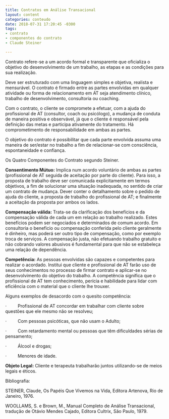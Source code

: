 ```yaml
---
title: Contratos em Análise Transacional
layout: content
categories: conteudo
date: 2018-07-31 17:20:45 -0300
tags:
- contrato
- componentes do contrato
- Claude Steiner

---
```

Contrato refere-se a um acordo formal e transparente que oficializa o objetivo do desenvolvimento de um trabalho, as etapas e as condições para sua realização. 

Deve ser estruturado com uma linguagem simples e objetiva, realista e mensurável. O contrato é firmado entre as partes envolvidas em qualquer atividade ou forma de relacionamento em AT seja atendimento clínico, trabalho de desenvolvimento, consultoria ou coaching. 

Com o contrato, o cliente se compromete a efetuar, com a ajuda do profissional de AT (consultor, coach ou psicólogo), a mudança de conduta de maneira positiva e observável, já que o cliente é responsável pela definição das metas e participa ativamente do tratamento. Há comprometimento de responsabilidade em ambas as partes. 

O objetivo do contrato é possibilitar que cada parte envolvida assuma uma maneira de ser/estar no trabalho a fim de relacionar-se com consciência, espontaneidade e confiança.

Os Quatro Componentes do Contrato segundo Steiner. 

**Consentimento Mútuo:** Implica num acordo voluntário de ambas as partes (profissional de AT seguida de aceitação por parte do cliente). Para isso, a proposta de trabalho deve ser comunicada explicitamente em termos objetivos, a fim de solucionar uma situação inadequada, no sentido de criar um contrato de mudança. Dever conter o detalhamento sobre o pedido de ajuda do cliente, a proposta de trabalho do profissional de AT; e finalmente a aceitação da proposta por ambos os lados.

**Compensação válida:** Trata-se da clarificação dos benefícios e da compensação válida de cada um em relação ao trabalho realizado. Estes benefícios podem ser negociados e determinados de comum acordo. Em consultoria o beneficio ou compensação conferida pelo cliente geralmente é dinheiro, mas poderá ser outro tipo de compensação, como por exemplo troca de serviços. A compensação justa, não efetuando trabalho gratuito e não cobrando valores abusivos é fundamental para que não se estabeleça uma relação de dependência. 

**Competência:** As pessoas envolvidas são capazes e competentes para realizar o acordado. Institui que cliente e profissional de AT farão uso de seus conhecimentos no processo de firmar contrato e aplicar-se no desenvolvimento do objetivo do trabalho. A competência significa que o profissional de AT tem conhecimento, perícia e habilidade para lidar com eficiência com o material que o cliente lhe trouxer. 

Alguns exemplos de desacordo com o quesito competência: 

·         Profissional de AT concordar em trabalhar com cliente sobre questões que ele mesmo não se resolveu;

·         Com pessoas psicóticas, que não usam o Adulto;

·         Com retardamento mental ou pessoas que têm dificuldades sérias de pensamento;

·         Álcool e drogas;

·         Menores de idade.

**Objeto Legal:** Cliente e terapeuta trabalharão juntos utilizando-se de meios legais e éticos.

Bibliografia:

STEINER, Claude, Os Papéis Que Vivemos na Vida, Editora Artenova, Rio de Janeiro, 1976. 

WOOLLAMS, S. e Brown, M., Manual Completo de Análise Transacional, tradução de Otávio Mendes Cajado, Editora Cultrix, São Paulo, 1979. 